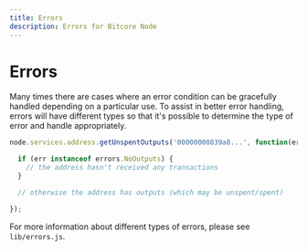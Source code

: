 ```yaml
---
title: Errors
description: Errors for Bitcore Node
---
```

# Errors

Many times there are cases where an error condition can be gracefully handled depending on a particular use. To assist in better error handling, errors will have different types so that it's possible to determine the type of error and handle appropriately.

```js
node.services.address.getUnspentOutputs('00000000839a8...', function(err, outputs) {

  if (err instanceof errors.NoOutputs) {
    // the address hasn't received any transactions
  }

  // otherwise the address has outputs (which may be unspent/spent)

});
```

For more information about different types of errors, please see `lib/errors.js`.
